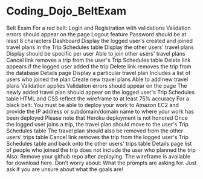 # Coding_Dojo_BeltExam


Belt Exam
For a red belt:
Login and Registration with validations
Validation errors should appear on the page
Logout feature
Password should be at least 8 characters
Dashboard
Display the logged user's created and joined travel plans in the Trip Schedules table
Display the other users' travel plans
Display should be specific per user
Able to join other users' travel plans
Cancel link removes a trip from the user's Trip Schedules table
Delete link appears if the logged user added the trip
Delete link removes the trip from the database
Details page
Display a particular travel plan
Includes a list of users who joined the plan
Create new travel plans
Able to add new travel plans
Validation applies
Validation errors should appear on the page
The newly added travel plan should appear on the logged user's Trip Schedules table
HTML and CSS reflect the wireframe to at least 75% accuracy
For a black belt:
You must be able to deploy your work to Amazon EC2 and provide the IP address or subdomain/domain name to where your work has been deployed
 Please note that Heroku deployment is not honored
Once the logged user joins a trip, the travel plan should move to the user's Trip Schedules table
The travel plan should also be removed from the other users' trips table
Cancel link removes the trip from the logged user's Trip Schedules table and back onto the other users' trips table
Details page list of people who joined the trip does not include the user who planned the trip
Also:
Remove your github repo after deploying.
The wireframe is available for download here.
Don’t worry about:
What the prompts are asking for. Just ask if you are unsure about what the goals are!

